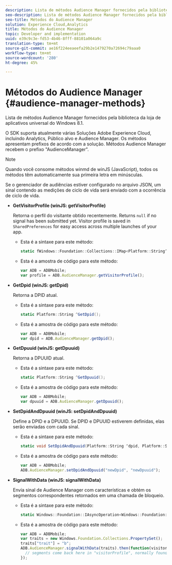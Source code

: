 ```yaml
---
description: Lista de métodos Audience Manager fornecidos pela biblioteca da loja de aplicativos universal do Windows 8.1.
seo-description: Lista de métodos Audience Manager fornecidos pela biblioteca da loja de aplicativos universal do Windows 8.1.
seo-title: Métodos do Audience Manager
solution: Experience Cloud,Analytics
title: Métodos do Audience Manager
topic: Developer and implementation
uuid: e39c9c3e-fd53-4b46-8fff-88101a064a9c
translation-type: tm+mt
source-git-commit: ae16f224eeaeefa29b2e1479270a72694c79aaa0
workflow-type: tm+mt
source-wordcount: '280'
ht-degree: 45%

---
```



# Métodos do Audience Manager {#audience-manager-methods}

Lista de métodos Audience Manager fornecidos pela biblioteca da loja de aplicativos universal do Windows 8.1.

O SDK suporta atualmente várias Soluções Adobe Experience Cloud, incluindo Analytics, Público alvo e Audience Manager. Os métodos apresentam prefixos de acordo com a solução. Métodos Audience Manager recebem o prefixo &quot;AudienceManager&quot;.

>[!NOTE]
>
>Quando você consome métodos winmd de winJS (JavaScript), todos os métodos têm automaticamente sua primeira letra em minúsculas.

Se o gerenciador de audiências estiver configurado no arquivo JSON, um sinal contendo as medições de ciclo de vida será enviado com a ocorrência de ciclo de vida.

* **GetVisitorProfile (winJS: getVisitorProfile)**

   Retorna o perfil do visitante obtido recentemente. Returns `null` if no signal has been submitted yet. Visitor profile is saved in `SharedPreferences` for easy access across multiple launches of your app.

   * Esta é a sintaxe para este método:

      ```csharp
      static fWindows::Foundation::Collections::IMap<Platform::String^, Platform::Object^> ^GetVisitorProfile();
      ```

   * Esta é a amostra de código para este método:

      ```js
      var ADB = ADBMobile; 
      var profile = ADB.AudienceManager.getVisitorProfile();
      ```

* **GetDpid (winJS: getDpid)**

   Retorna a DPID atual.

   * Esta é a sintaxe para este método:

      ```csharp
      static Platform::String ^GetDpid();
      ```

   * Esta é a amostra de código para este método:

      ```js
      var ADB = ADBMobile; 
      var dpid = ADB.AudienceManager.getDpid();
      ```

* **GetDpuuid (winJS: getDpuuid)**

   Retorna a DPUUID atual.

   * Esta é a sintaxe para este método:

      ```csharp
      static Platform::String ^GetDpuuid();
      ```

   * Esta é a amostra de código para este método:

      ```js
      var ADB = ADBMobile; 
      var dpuuid = ADB.AudienceManager.getDpuuid();
      ```

* **SetDpidAndDpuuid (winJS: setDpidAndDpuuid)**

   Define a DPID e a DPUUID. Se DPID e DPUUID estiverem definidas, elas serão enviadas com cada sinal.

   * Esta é a sintaxe para este método:

      ```csharp
      static void SetDpidAndDpuuid(Platform::String ^dpid, Platform::String ^dpuuid); 
      ```

   * Esta é a amostra de código para este método:

      ```js
      var ADB = ADBMobile; 
      ADB.AudienceManager.setDpidAndDpuuid("newDpid", "newDpuuid");
      ```

* **SignalWithData (winJS: signalWithData)**

   Envia sinal de Audience Manager com características e obtém os segmentos correspondentes retornados em uma chamada de bloqueio.

   * Esta é a sintaxe para este método:

      ```csharp
      static Windows::Foundation::IAsyncOperation<Windows::Foundation::Collections::IMap<Platform::String^, Platform::Object> > ^SignalWithData(Windows::Foundation::Collections::IMap<Platform::String^, Platform::Object^> ^data);
      ```

   * Esta é a amostra de código para este método:

      ```js
      var ADB = ADBMobile; 
      var traits = new Windows.Foundation.Collections.PropertySet(); 
      traits["trait"] = "b"; 
      ADB.AudienceManager.signalWithData(traits).then(function(visitorProfile) { 
        // segments come back here in "visitorProfile", normally found in the "segs" object of your json 
      }); 
      ```

